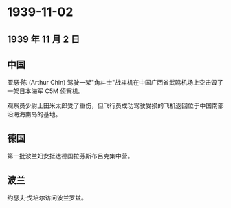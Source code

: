 # 1939-11-02

## 1939 年 11 月 2 日

## 中国

亚瑟·陈 (Arthur Chin)
驾驶一架"角斗士"战斗机在中国广西省武鸣机场上空击毁了一架日本海军 C5M
侦察机。

观察员少尉上田米太郎受了重伤，但飞行员成功驾驶受损的飞机返回位于中国南部沿海海南岛的基地。

## 德国

第一批波兰妇女抵达德国拉芬斯布吕克集中营。

## 波兰

约瑟夫·戈培尔访问波兰罗兹。

